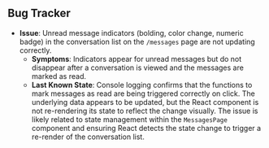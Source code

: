 ## Bug Tracker

- **Issue**: Unread message indicators (bolding, color change, numeric badge) in the conversation list on the `/messages` page are not updating correctly.
  - **Symptoms**: Indicators appear for unread messages but do not disappear after a conversation is viewed and the messages are marked as read.
  - **Last Known State**: Console logging confirms that the functions to mark messages as read are being triggered correctly on click. The underlying data appears to be updated, but the React component is not re-rendering its state to reflect the change visually. The issue is likely related to state management within the `MessagesPage` component and ensuring React detects the state change to trigger a re-render of the conversation list.
